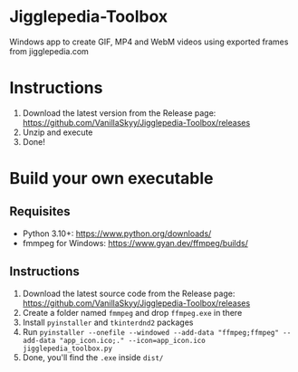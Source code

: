 # Jigglepedia-Toolbox
Windows app to create GIF, MP4 and WebM videos using exported frames from jigglepedia.com

# Instructions
1. Download the latest version from the Release page: https://github.com/VanillaSkyy/Jigglepedia-Toolbox/releases
2. Unzip and execute
3. Done!

# Build your own executable
## Requisites
- Python 3.10+: https://www.python.org/downloads/
- fmmpeg for Windows: https://www.gyan.dev/ffmpeg/builds/

## Instructions
1. Download the latest source code from the Release page: https://github.com/VanillaSkyy/Jigglepedia-Toolbox/releases
2. Create a folder named ``fmmpeg`` and drop ``ffmpeg.exe`` in there
3. Install ``pyinstaller`` and ``tkinterdnd2`` packages
4. Run ``pyinstaller --onefile --windowed --add-data "ffmpeg;ffmpeg" --add-data "app_icon.ico;." --icon=app_icon.ico jigglepedia_toolbox.py``
5. Done, you'll find the ``.exe`` inside ``dist/``
